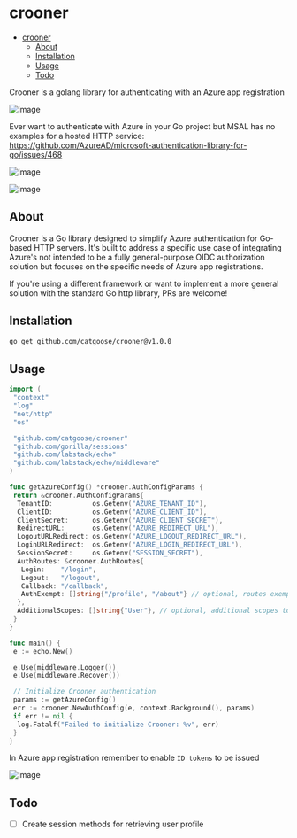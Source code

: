 # crooner

<!--toc:start-->

- [crooner](#crooner)
  - [About](#about)
  - [Installation](#installation)
  - [Usage](#usage)
  - [Todo](#todo)
  <!--toc:end-->

Crooner is a golang library for authenticating with an Azure app registration

![image](https://github.com/catgoose/crooner/blob/41cd66a9a377448bb5fe7fdae11ec944de53835f/crooner.png)

Ever want to authenticate with Azure in your Go project but MSAL has no
examples for a hosted HTTP service: <https://github.com/AzureAD/microsoft-authentication-library-for-go/issues/468>

![image](https://github.com/catgoose/crooner/blob/41cd66a9a377448bb5fe7fdae11ec944de53835f/be_here.png)

![image](https://github.com/catgoose/crooner/blob/4be4936dedb862dfe0754cb61f26795ca97b3c7d/it_sucks.png)

## About

Crooner is a Go library designed to simplify Azure authentication for Go-based
HTTP servers. It's built to address a specific use case of integrating Azure's
not intended to be a fully general-purpose OIDC authorization solution but focuses
on the specific needs of Azure app registrations.

If you're using a different framework or want to implement a more general solution
with the standard Go http library, PRs are welcome!

## Installation

```bash
go get github.com/catgoose/crooner@v1.0.0
```

## Usage

```go
import (
 "context"
 "log"
 "net/http"
 "os"

 "github.com/catgoose/crooner"
 "github.com/gorilla/sessions"
 "github.com/labstack/echo"
 "github.com/labstack/echo/middleware"
)

func getAzureConfig() *crooner.AuthConfigParams {
 return &crooner.AuthConfigParams{
  TenantID:          os.Getenv("AZURE_TENANT_ID"),
  ClientID:          os.Getenv("AZURE_CLIENT_ID"),
  ClientSecret:      os.Getenv("AZURE_CLIENT_SECRET"),
  RedirectURL:       os.Getenv("AZURE_REDIRECT_URL"),
  LogoutURLRedirect: os.Getenv("AZURE_LOGOUT_REDIRECT_URL"),
  LoginURLRedirect:  os.Getenv("AZURE_LOGIN_REDIRECT_URL"),
  SessionSecret:     os.Getenv("SESSION_SECRET"),
  AuthRoutes: &crooner.AuthRoutes{
   Login:    "/login",
   Logout:   "/logout",
   Callback: "/callback",
   AuthExempt: []string{"/profile", "/about"} // optional, routes exempt from auth middleware
  },
  AdditionalScopes: []string{"User"}, // optional, additional scopes to request
 }
}

func main() {
 e := echo.New()

 e.Use(middleware.Logger())
 e.Use(middleware.Recover())

 // Initialize Crooner authentication
 params := getAzureConfig()
 err := crooner.NewAuthConfig(e, context.Background(), params)
 if err != nil {
  log.Fatalf("Failed to initialize Crooner: %v", err)
 }
}
```

In Azure app registration remember to enable `ID tokens` to be issued

![image](https://github.com/catgoose/crooner/blob/4be4936dedb862dfe0754cb61f26795ca97b3c7d/sloppy.png)

## Todo

- [ ] Create session methods for retrieving user profile
